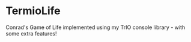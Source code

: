 # TermioLife
Conrad's Game of Life implemented using my TrIO console library - with some extra features!
